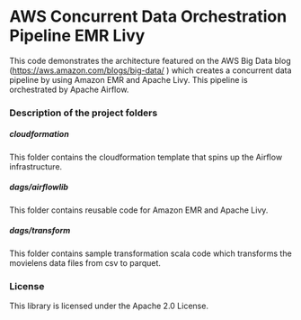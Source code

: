 # AWS Concurrent Data Orchestration Pipeline EMR Livy
This code demonstrates the architecture featured on the AWS Big Data blog (https://aws.amazon.com/blogs/big-data/ ) which creates a concurrent data pipeline by using Amazon EMR and Apache Livy. This pipeline is orchestrated by Apache Airflow.

### Description of the project folders
##### cloudformation
This folder contains the cloudformation template that spins up the Airflow infrastructure.

##### dags/airflowlib
This folder contains reusable code for Amazon EMR and Apache Livy.

##### dags/transform
This folder contains sample transformation scala code which transforms the movielens data files from csv to parquet.

### License
This library is licensed under the Apache 2.0 License.

